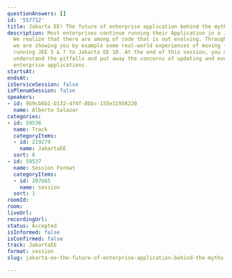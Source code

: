 ```yaml
---
questionAnswers: []
id: '557712'
title: Jakarta EE! The future of enterprise application behind the myths.
description: Most enterprises continue running their Application in a JEE Server.
  We realize that there are among of code that is not evolving. Throughout this talk,
  we are showing you by example some real-world experiences of moving forward Applications
  running JEE 5 & 7 to Jakarta EE 10. At the end of this session, you are going to
  understand the pitfalls and put away the concerns of updating and evolving your
  enterprise applications.
startsAt: 
endsAt: 
isServiceSession: false
isPlenumSession: false
speakers:
- id: 9b9cb6b1-b132-4f4f-8bbc-155e31958220
  name: Alberto Salazar
categories:
- id: 59536
  name: Track
  categoryItems:
  - id: 219279
    name: JakartaEE
  sort: 0
- id: 59537
  name: Session Format
  categoryItems:
  - id: 207665
    name: session
  sort: 1
roomId: 
room: 
liveUrl: 
recordingUrl: 
status: Accepted
isInformed: false
isConfirmed: false
track: JakartaEE
format: session
slug: jakarta-ee-the-future-of-enterprise-application-behind-the-myths

---
```

